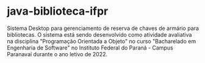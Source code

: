 # java-biblioteca-ifpr

Sistema Desktop para gerenciamento de reserva de chaves de armário para bibliotecas.
O sistema está sendo desenvolvido como atividade avaliativa na disciplina "Programação Orientada a Objeto" no curso "Bacharelado em Engenharia de Software" no Instituto Federal do Paraná - Campus Paranavaí durante o ano letivo de 2022.
